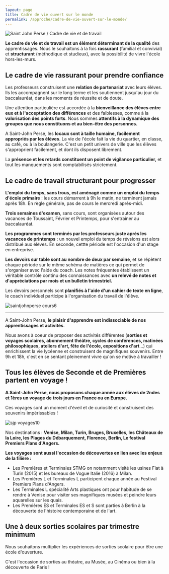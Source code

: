 ```yaml
---
layout: page
title: Cadre de vie ouvert sur le monde
permalink: /approche/cadre-de-vie-ouvert-sur-le-monde/
---
```


![Saint John Perse / Cadre de vie et de travail](https://www.ecoles-sjp.fr/images/DSC08400.jpg "Saint John Perse / Cadre de vie et de travail")

**Le cadre de vie et de travail est un élément déterminant de la qualité** des apprentissages. Nous le souhaitons à la fois **rassurant** (familial et convivial) et **structurant** (méthodique et studieux), avec la possibilité de vivre l'école hors-les-murs.

## Le cadre de vie rassurant pour prendre confiance

Les professeurs construisent une **relation de partenariat** avec leurs élèves. Ils les accompagnent sur le long terme et les soutiennent jusqu'au jour du baccalauréat, dans les moments de réussite et de doute.

Une attention particulière est accordée à la **bienveillance des élèves entre eux et à l'acceptation des différences** et des faiblesses, comme à la **valorisation des points forts**. Nous sommes **attentifs à la dynamique des groupes que nous constituons et au bien-être des personnes.**

A Saint-John Perse, les **locaux sont à taille humaine, facilement appropriés par les élèves**. La vie de l'école fait la vie du quartier, en classe, au café, ou à la boulangerie. C'est un petit univers de ville que les élèves s'approprient facilement, et dont ils disposent librement. 

La **présence et les retards constituent un point de vigilance particulier,** et tout les manquements sont comptabilisés strictement.

## Le cadre de travail structurant pour progresser

**L'emploi du temps, sans trous, est aménagé comme un emploi du temps d'école primaire** : les cours démarrent à 9h le matin, ne terminent jamais après 18h. En règle générale, pas de cours le mercredi après-midi.

**Trois semaines d'examen**, sans cours, sont organisées autour des vacances de Toussaint, Février et Printemps, pour s'entrainer au baccalauréat. 

**Les programmes sont terminés par les professeurs juste après les vacances de printemps** : un nouvel emploi du temps de révsions est alors distribué aux élèves. En seconde, cettte période est l'occasion d'un stage en entreprise.

**Les devoirs sur table sont au nombre de deux par semaine**, et se répètent chaque période sur le même schéma de matières ce qui permet de s'organiser avec l'aide du coach. Les notes fréquentes établissent un véritable contrôle continu des connaissances avec **un relevé de notes et d'appréciations par mois et un bulletin trimestriel.**

Les devoirs personnels sont **planifiés à l'aide d'un cahier de texte en ligne**, le coach individuel participe à l'organisation du travail de l'élève.

![saintjohnperse cours6](https://www.ecoles-sjp.fr/images/saintjohnperse_cours6.jpg)

---

A Saint-John Perse, **le plaisir d'apprendre est indissociable de nos apprentissages et activités**.

Nous avons à coeur de proposer des activités différentes (**sorties et voyages scolaires, abonnement théâtre, cycles de conférences, matinées philosophiques, ateliers d'art, fête de l'école, expositions d'art**...) qui enrichissent la vie lycéenne et construisent de magnifiques souvenirs. Entre 9h et 18h, c'est en se sentant pleinement vivre qu'on se motive à travailler !

## Tous les élèves de Seconde et de Premières partent en voyage !

**A Saint-John Perse, nous proposons chaque année aux élèves de 2ndes et 1ères un voyage de** **trois jours en France ou en Europe.**

Ces voyages sont un moment d'éveil et de curiosité et construisent des souvenirs impérissables !

![sjp voyages10](https://www.ecoles-sjp.fr/images/sjp_voyages10.jpg)

Nos destinations :  **Venise, Milan, Turin, Bruges, Bruxelles, les Châteaux de la Loire, les Plages du Débarquement, Florence,** **Berlin, Le festival Premiers Plans d'Angers.**

**Les voyages sont aussi l'occasion de découvertes en lien avec les enjeux de la filière :**

* Les Premières et Terminales STMG on notamment visité les usines Fiat à Turin (2015) et les bureaux de Vogue Italie (2016) à Milan.
* Les Premières L et Terminales L participent chaque année au Festival Premiers Plans d'Angers.
* Les Terminales L spécialité Arts plastiques ont pour habitude de se rendre à Venise pour visiter ses magnifiques musées et peindre leurs aquarelles sur les quais.
* Les Premières ES et Terminales ES et S sont parties à Berlin à la découverte de l'histoire contemporaine et de l'art.

## Une à deux sorties scolaires par trimestre minimum

Nous souhaitons multiplier les expériences de sorties scolaire pour être une école d'ouverture. 

C'est l'occasion de sorties au théatre, au Musée, au Cinéma ou bien à la découverte de Paris !
